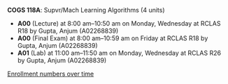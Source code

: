**COGS 118A**: Supvr/Mach Learning Algorithms (4 units)

- **A00** (Lecture) at 8:00 am–10:50 am on Monday, Wednesday at RCLAS R18 by Gupta, Anjum (A02268839)
- **A00** (Final Exam) at 8:00 am–10:59 am on Friday at RCLAS R18 by Gupta, Anjum (A02268839)
- **A01** (Lab) at 11:00 am–11:50 am on Monday, Wednesday at RCLAS R26 by Gupta, Anjum (A02268839)

[Enrollment numbers over time](./COGS118A.tsv)
